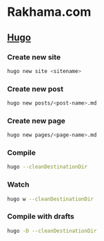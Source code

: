 # Rakhama.com

## [Hugo](https://gohugo.io/)
### Create new site
``` bash
hugo new site <sitename>
```
### Create new post
``` bash
hugo new posts/<post-name>.md
```

### Create new page
``` bash
hugo new pages/<page-name>.md
```

### Compile
``` bash
hugo --cleanDestinationDir
```

### Watch
``` bash
hugo w --cleanDestinationDir
```

### Compile with drafts
``` bash
hugo -D --cleanDestinationDir
```

